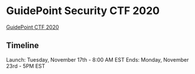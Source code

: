 # GuidePoint Security CTF 2020

[GuidePoint CTF 2020](https://www.youtube.com/redirect?event=video_description&v=yJF0YPd8lDw&q=https%3A%2F%2Fgo.guidepointsecurity.com%2F2020_11_17_Corp_CaptureTheFlag_Digital_01-Registration-LP.html&redir_token=QUFFLUhqbVVlSTdCOGFwVDF1Z0FTVEU4MGswdWZ5OHNJZ3xBQ3Jtc0ttcjdhR0dld3lkUFJuNHhQQ3lwMEFEYkkycVdfbnlfT0N0ZndzWGFBVGttaExKazJjZm56Z3ktanFGSWdwaExZQ0dya0U4MmFHQ1R6M0pUWlY2alEyVDBTbEg5VG1BOS1uZXdRaGdmZURDNHF3RjB5dw%3D%3D)

## Timeline

Launch: Tuesday, November 17th - 8:00 AM EST
Ends: Monday, November 23rd - 5PM EST

